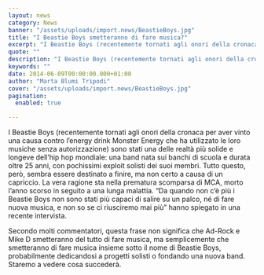 ```yaml
---
layout: news
category: News
banner: "/assets/uploads/import.news/BeastieBoys.jpg"
title: "I Beastie Boys smetteranno di fare musica?"
excerpt: "I Beastie Boys (recentemente tornati agli onori della cronaca per aver vinto una causa contro l’energy drink Monster Energy che ha utilizzato le loro musiche senza autorizzazione) sono stati una delle realtà più solide e longeve dell’hip hop mondiale: una band nata sui banchi di scuola e durata oltre 25 anni, con pochissimi exploit solisti [&hellip"
quote: ""
description: "I Beastie Boys (recentemente tornati agli onori della cronaca per aver vinto una causa contro l’energy drink Monster Energy che ha utilizzato le loro musiche senza autorizzazione) sono stati una delle realtà più solide e longeve dell’hip hop mondiale: una band nata sui banchi di scuola e durata oltre 25 anni, con pochissimi exploit solisti [&hellip"
keywords: ""
date: 2014-06-09T00:00:00.000+01:00
author: "Marta Blumi Tripodi"
cover: "/assets/uploads/import.news/BeastieBoys.jpg"
pagination:
  enabled: true

---
```


[](https://hotmc.com/wp-content/uploads/2014/06/BeastieBoys.jpg)

I Beastie Boys (recentemente tornati agli onori della cronaca per aver vinto una causa contro l’energy drink Monster Energy che ha utilizzato le loro musiche senza autorizzazione) sono stati una delle realtà più solide e longeve dell’hip hop mondiale: una band nata sui banchi di scuola e durata oltre 25 anni, con pochissimi exploit solisti dei suoi membri. Tutto questo, però, sembra essere destinato a finire, ma non certo a causa di un capriccio. La vera ragione sta nella prematura scomparsa di MCA, morto l’anno scorso in seguito a una lunga malattia. “Da quando non c’è più i Beastie Boys non sono stati più capaci di salire su un palco, né di fare nuova musica, e non so se ci riusciremo mai più” hanno spiegato in una recente intervista.

Secondo molti commentatori, questa frase non significa che Ad-Rock e Mike D smetteranno del tutto di fare musica, ma semplicemente che smetteranno di fare musica insieme sotto il nome di Beastie Boys, probabilmente dedicandosi a progetti solisti o fondando una nuova band. Staremo a vedere cosa succederà.